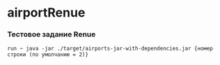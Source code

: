 # airportRenue
### Тестовое задание Renue
```
run ~ java -jar ./target/airports-jar-with-dependencies.jar {номер строки (по умолчанию = 2)}